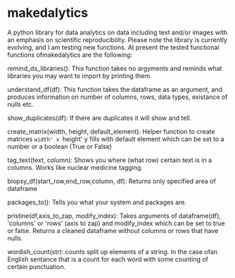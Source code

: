 # makedalytics
A python library for data analytics on data including text and/or images with an emphasis on scientific reproducibility. Please note the library is currently evolving, and I am testing new functions. At present the tested functional functions ofmakedalytics are the following: 

remind_ds_libraries():
  This function takes no argyments and reminds what libraries you may want to import by printing them.
    
understand_df(df):
  This function takes the dataframe as an argument, and produces information on number of columns, rows, data types, existance of nulls etc.
    
show_duplicates(df):
    If there are duplicates it will show and tell. 

create_matrix(width, height, default_element):
    Helper function to create matrices `width' x `height' y
    fills with default element which can be set to a number or a boolean (True or False) 
    
tag_text(text, column):
    Shows you where (what row) certain text is in a columns. Works like nuclear medicine tagging. 

biopsy_df(start_row,end_row,column, df):
    Returns only specified area of dataframe


packages_to():
    Tells you what your system and packages are.


pristine(df,axis_to_zap, modify_index):
    Takes arguments of dataframe(df), 'columns' or 'rows' (axis to zap) and modify_index which can be set to true or false.
    Returns a cleaned dataframe without columns or rows that have nulls.

wordish_count(str):
    counts split up elements of a string. In the case ofan English sentance that is a count for each word with some counting of certain punctuation.
